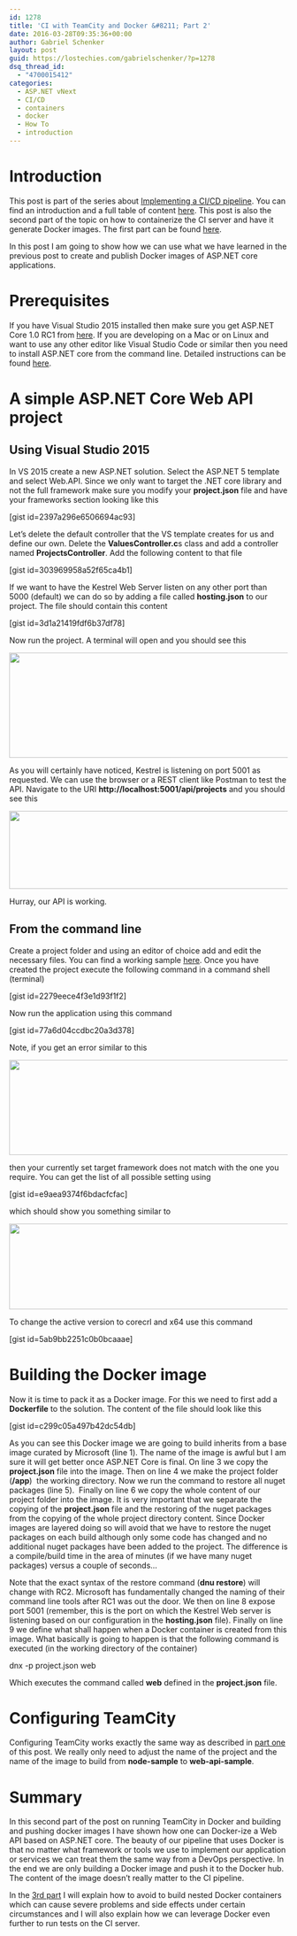 ```yaml
---
id: 1278
title: 'CI with TeamCity and Docker &#8211; Part 2'
date: 2016-03-28T09:35:36+00:00
author: Gabriel Schenker
layout: post
guid: https://lostechies.com/gabrielschenker/?p=1278
dsq_thread_id:
  - "4700015412"
categories:
  - ASP.NET vNext
  - CI/CD
  - containers
  - docker
  - How To
  - introduction
---
```

# Introduction

This post is part of the series about [Implementing a CI/CD pipeline](https://lostechies.com/gabrielschenker/2016/01/23/implementing-a-cicd-pipeline/ "Implementing a CI/CD pipeline"). You can find an introduction and a full table of content [here](https://lostechies.com/gabrielschenker/2016/01/23/implementing-a-cicd-pipeline/ "Implementing a CI/CD pipeline"). This post is also the second part of the topic on how to containerize the CI server and have it generate Docker images. The first part can be found [here](https://lostechies.com/gabrielschenker/2016/03/22/ci-with-teamcity-and-docker/ "CI with TeamCity and Docker").

In this post I am going to show how we can use what we have learned in the previous post to create and publish Docker images of ASP.NET core applications.

# Prerequisites

If you have Visual Studio 2015 installed then make sure you get ASP.NET Core 1.0 RC1 from [here](https://get.asp.net/). If you are developing on a Mac or on Linux and want to use any other editor like Visual Studio Code or similar then you need to install ASP.NET core from the command line. Detailed instructions can be found [here](https://docs.asp.net/en/latest/getting-started/index.html).

# A simple ASP.NET Core Web API project

## Using Visual Studio 2015

In VS 2015 create a new ASP.NET solution. Select the ASP.NET 5 template and select Web.API. Since we only want to target the .NET core library and not the full framework make sure you modify your **project.json** file and have your frameworks section looking like this

[gist id=2397a296e6506694ac93]

Let&#8217;s delete the default controller that the VS template creates for us and define our own. Delete the **ValuesController.c**s class and add a controller named **ProjectsController**. Add the following content to that file

[gist id=303969958a52f65ca4b1]

If we want to have the Kestrel Web Server listen on any other port than 5000 (default) we can do so by adding a file called **hosting.json** to our project. The file should contain this content

[gist id=3d1a21419fdf6b37df78]

Now run the project. A terminal will open and you should see this

[<img class="alignnone  wp-image-1279" title="RunWebApi" src="https://lostechies.com/gabrielschenker/files/2016/03/RunWebApi.png" alt="" width="614" height="190" />](https://lostechies.com/gabrielschenker/files/2016/03/RunWebApi.png)

As you will certainly have noticed, Kestrel is listening on port 5001 as requested. We can use the browser or a REST client like Postman to test the API. Navigate to the URI **http://localhost:5001/api/projects** and you should see this

[<img class="alignnone size-full wp-image-1280" title="ProjectsEndpoint" src="https://lostechies.com/gabrielschenker/files/2016/03/ProjectsEndpoint.png" alt="" width="591" height="141" />](https://lostechies.com/gabrielschenker/files/2016/03/ProjectsEndpoint.png)

Hurray, our API is working.

## From the command line

Create a project folder and using an editor of choice add and edit the necessary files. You can find a working sample [here](https://github.com/gnschenker/web-api-sample). Once you have created the project execute the following command in a command shell (terminal)

[gist id=2279eece4f3e1d93f1f2]

Now run the application using this command

[gist id=77a6d04ccdbc20a3d378]

Note, if you get an error similar to this

[<img class="alignnone  wp-image-1298" title="wrong-framework" src="https://lostechies.com/gabrielschenker/files/2016/03/wrong-framework.png" alt="" width="897" height="172" />](https://lostechies.com/gabrielschenker/files/2016/03/wrong-framework.png)

then your currently set target framework does not match with the one you require. You can get the list of all possible setting using

[gist id=e9aea9374f6bdacfcfac]

which should show you something similar to

[<img class="alignnone  wp-image-1297" title="list-of-frameworks" src="https://lostechies.com/gabrielschenker/files/2016/03/list-of-frameworks1.png" alt="" width="714" height="155" />](https://lostechies.com/gabrielschenker/files/2016/03/list-of-frameworks1.png)

To change the active version to corecrl and x64 use this command

[gist id=5ab9bb2251c0b0bcaaae]

# Building the Docker image

Now it is time to pack it as a Docker image. For this we need to first add a **Dockerfile** to the solution. The content of the file should look like this

[gist id=c299c05a497b42dc54db]

As you can see this Docker image we are going to build inherits from a base image curated by Microsoft (line 1). The name of the image is awful but I am sure it will get better once ASP.NET Core is final. On line 3 we copy the **project.json** file into the image. Then on line 4 we make the project folder (**/app**)  the working directory. Now we run the command to restore all nuget packages (line 5).  Finally on line 6 we copy the whole content of our project folder into the image. It is very important that we separate the copying of the **project.json** file and the restoring of the nuget packages from the copying of the whole project directory content. Since Docker images are layered doing so will avoid that we have to restore the nuget packages on each build although only some code has changed and no additional nuget packages have been added to the project. The difference is a compile/build time in the area of minutes (if we have many nuget packages) versus a couple of seconds&#8230;

Note that the exact syntax of the restore command (**dnu restore**) will change with RC2. Microsoft has fundamentally changed the naming of their command line tools after RC1 was out the door. We then on line 8 expose port 5001 (remember, this is the port on which the Kestrel Web server is listening based on our configuration in the **hosting.json** file). Finally on line 9 we define what shall happen when a Docker container is created from this image. What basically is going to happen is that the following command is executed (in the working directory of the container)

dnx -p project.json web

Which executes the command called **web** defined in the **project.json** file.

# Configuring TeamCity

Configuring TeamCity works exactly the same way as described in [part one](https://lostechies.com/gabrielschenker/2016/03/22/ci-with-teamcity-and-docker/ "CI with TeamCity and Docker – Part 2") of this post. We really only need to adjust the name of the project and the name of the image to build from **node-sample** to **web-api-sample**.

# Summary

In this second part of the post on running TeamCity in Docker and building and pushing docker images I have shown how one can Docker-ize a Web API based on ASP.NET core. The beauty of our pipeline that uses Docker is that no matter what framework or tools we use to implement our application or services we can treat them the same way from a DevOps perspective. In the end we are only building a Docker image and push it to the Docker hub. The content of the image doesn&#8217;t really matter to the CI pipeline.

In the [3rd part](https://lostechies.com/gabrielschenker/2016/04/01/ci-with-teamcity-and-docker-part-3/ "CI with TeamCity and Docker – Part 3") I will explain how to avoid to build nested Docker containers which can cause severe problems and side effects under certain circumstances and I will also explain how we can leverage Docker even further to run tests on the CI server.